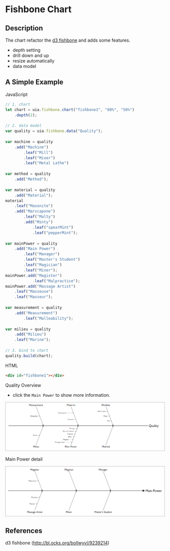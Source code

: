 Fishbone Chart
===
## Description

The chart refactor the [d3 fishbone](http://bl.ocks.org/bollwyvl/9239214) and adds some features.

* depth setting
* drill down and up
* resize automatically
* data model

## A Simple Example

JavaScript
```javascript
// 1. chart
let chart = uia.fishbone.chart("fishbone1", "80%", "50%")
    .depth(2);

// 2. data model
var quality = uia.fishbone.data("Quality");

var machine = quality
    .add("Machine")
        .leaf("Mill")
        .leaf("Mixer")
        .leaf("Metal Lathe")

var method = quality
    .add("Method");

var material = quality
    .add("Material");
material
    .leaf("Masonite")
    .add("Marscapone")
        .leaf("Malty")
        .add("Minty")
            .leaf("spearMint")
            .leaf("pepperMint");

var mainPower = quality
    .add("Main Power")
        .leaf("Manager")
        .leaf("Master's Student")
        .leaf("Magician")
        .leaf("Miner");
mainPower.add("Magister")
            .leaf("Malpractice");
mainPower.add("Massage Artist")
    .leaf("Masseuse")
    .leaf("Masseur");

var measurement = quality
    .add("Measurement")
        .leaf("Malleability");

var milieu = quality
    .add("Milieu")
    .leaf("Marine");

// 3. bind to chart
quality.build(chart);

```
HTML
```html
<div id="fishbone1"></div>
```

Quality Overview
* click the `Main Power` to show more information.

![Top Level](iamges/../images/example1.png)

Main Power detail

![Main Power Detail](iamges/../images/example2.png)


## References

d3 fishbone (http://bl.ocks.org/bollwyvl/9239214)